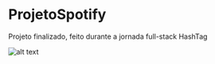 # ProjetoSpotify

Projeto finalizado, feito durante a jornada full-stack HashTag

![alt text](image-2.png)
